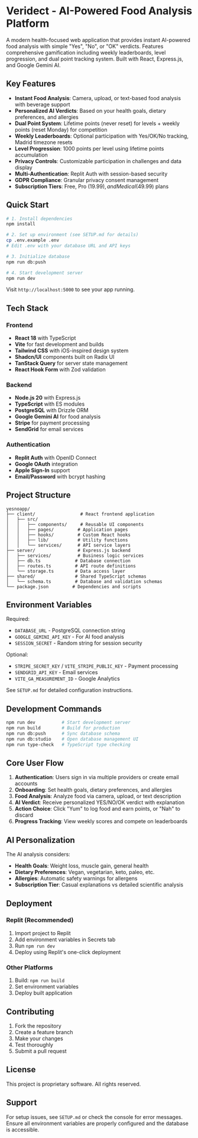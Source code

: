 # Veridect - AI-Powered Food Analysis Platform

A modern health-focused web application that provides instant AI-powered food analysis with simple "Yes", "No", or "OK" verdicts. Features comprehensive gamification including weekly leaderboards, level progression, and dual point tracking system. Built with React, Express.js, and Google Gemini AI.

## Key Features

- **Instant Food Analysis**: Camera, upload, or text-based food analysis with beverage support
- **Personalized AI Verdicts**: Based on your health goals, dietary preferences, and allergies
- **Dual Point System**: Lifetime points (never reset) for levels + weekly points (reset Monday) for competition
- **Weekly Leaderboards**: Optional participation with Yes/OK/No tracking, Madrid timezone resets
- **Level Progression**: 1000 points per level using lifetime points accumulation
- **Privacy Controls**: Customizable participation in challenges and data display
- **Multi-Authentication**: Replit Auth with session-based security
- **GDPR Compliance**: Granular privacy consent management
- **Subscription Tiers**: Free, Pro ($19.99), and Medical ($49.99) plans

## Quick Start

```bash
# 1. Install dependencies
npm install

# 2. Set up environment (see SETUP.md for details)
cp .env.example .env
# Edit .env with your database URL and API keys

# 3. Initialize database
npm run db:push

# 4. Start development server
npm run dev
```

Visit `http://localhost:5000` to see your app running.

## Tech Stack

### Frontend
- **React 18** with TypeScript
- **Vite** for fast development and builds
- **Tailwind CSS** with iOS-inspired design system
- **Shadcn/UI** components built on Radix UI
- **TanStack Query** for server state management
- **React Hook Form** with Zod validation

### Backend
- **Node.js 20** with Express.js
- **TypeScript** with ES modules
- **PostgreSQL** with Drizzle ORM
- **Google Gemini AI** for food analysis
- **Stripe** for payment processing
- **SendGrid** for email services

### Authentication
- **Replit Auth** with OpenID Connect
- **Google OAuth** integration
- **Apple Sign-In** support
- **Email/Password** with bcrypt hashing

## Project Structure

```
yesnoapp/
├── client/                 # React frontend application
│   ├── src/
│   │   ├── components/     # Reusable UI components
│   │   ├── pages/         # Application pages
│   │   ├── hooks/         # Custom React hooks
│   │   ├── lib/           # Utility functions
│   │   └── services/      # API service layers
├── server/                # Express.js backend
│   ├── services/          # Business logic services
│   ├── db.ts             # Database connection
│   ├── routes.ts         # API route definitions
│   └── storage.ts        # Data access layer
├── shared/               # Shared TypeScript schemas
│   └── schema.ts         # Database and validation schemas
└── package.json         # Dependencies and scripts
```

## Environment Variables

Required:
- `DATABASE_URL` - PostgreSQL connection string
- `GOOGLE_GEMINI_API_KEY` - For AI food analysis
- `SESSION_SECRET` - Random string for session security

Optional:
- `STRIPE_SECRET_KEY` / `VITE_STRIPE_PUBLIC_KEY` - Payment processing
- `SENDGRID_API_KEY` - Email services
- `VITE_GA_MEASUREMENT_ID` - Google Analytics

See `SETUP.md` for detailed configuration instructions.

## Development Commands

```bash
npm run dev          # Start development server
npm run build        # Build for production
npm run db:push      # Sync database schema
npm run db:studio    # Open database management UI
npm run type-check   # TypeScript type checking
```

## Core User Flow

1. **Authentication**: Users sign in via multiple providers or create email accounts
2. **Onboarding**: Set health goals, dietary preferences, and allergies
3. **Food Analysis**: Analyze food via camera, upload, or text description
4. **AI Verdict**: Receive personalized YES/NO/OK verdict with explanation
5. **Action Choice**: Click "Yum" to log food and earn points, or "Nah" to discard
6. **Progress Tracking**: View weekly scores and compete on leaderboards

## AI Personalization

The AI analysis considers:
- **Health Goals**: Weight loss, muscle gain, general health
- **Dietary Preferences**: Vegan, vegetarian, keto, paleo, etc.
- **Allergies**: Automatic safety warnings for allergens
- **Subscription Tier**: Casual explanations vs detailed scientific analysis

## Deployment

### Replit (Recommended)
1. Import project to Replit
2. Add environment variables in Secrets tab
3. Run `npm run dev`
4. Deploy using Replit's one-click deployment

### Other Platforms
1. Build: `npm run build`
2. Set environment variables
3. Deploy built application

## Contributing

1. Fork the repository
2. Create a feature branch
3. Make your changes
4. Test thoroughly
5. Submit a pull request

## License

This project is proprietary software. All rights reserved.

## Support

For setup issues, see `SETUP.md` or check the console for error messages. Ensure all environment variables are properly configured and the database is accessible.